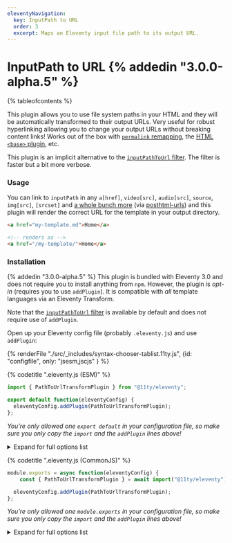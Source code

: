 ```yaml
---
eleventyNavigation:
  key: InputPath to URL
  order: 3
  excerpt: Maps an Eleventy input file path to its output URL.
---
```

# InputPath to URL {% addedin "3.0.0-alpha.5" %}

{% tableofcontents %}

This plugin allows you to use file system paths in your HTML and they will be automatically transformed to their output URLs. Very useful for robust hyperlinking allowing you to change your output URLs without breaking content links! Works out of the box with [`permalink` remapping](/docs/permalinks/), the [HTML `<base>` plugin](/docs/plugins/html-base/), etc.

This plugin is an implicit alternative to the [`inputPathToUrl` filter](/docs/filters/inputpath-to-url/). The filter is faster but a bit more verbose.

### Usage

You can link to `inputPath` in any `a[href]`, `video[src]`, `audio[src]`, `source`, `img[src]`, `[srcset]` and [a whole bunch more](https://github.com/posthtml/posthtml-urls/blob/307c91342a211b3f9fb22bc57264bbb31f235fbb/lib/defaultOptions.js) (via [posthtml-urls](https://github.com/posthtml/posthtml-urls)) and this plugin will render the correct URL for the template in your output directory.

```html
<a href="my-template.md">Home</a>

<!-- renders as -->
<a href="/my-template/">Home</a>
```

### Installation

{% addedin "3.0.0-alpha.5" %} This plugin is bundled with Eleventy 3.0 and does not require you to install anything from `npm`. However, the plugin is _opt-in_ (requires you to use `addPlugin`). It is compatible with _all_ template languages via an Eleventy Transform.

Note that the [`inputPathToUrl` filter](/docs/filters/inputpath-to-url/) is available by default and does not require use of `addPlugin`.

Open up your Eleventy config file (probably `.eleventy.js`) and use `addPlugin`:

<is-land on:visible import="/js/seven-minute-tabs.js">
<seven-minute-tabs>
  {% renderFile "./src/_includes/syntax-chooser-tablist.11ty.js", {id: "configfile", only: "jsesm,jscjs" } %}
  <div id="configfile-jsesm" role="tabpanel">

{% codetitle ".eleventy.js (ESM)" %}

```js
import { PathToUrlTransformPlugin } from "@11ty/eleventy";

export default function(eleventyConfig) {
  eleventyConfig.addPlugin(PathToUrlTransformPlugin);
};
```
_You’re only allowed one `export default` in your configuration file, so make sure you only copy the `import` and the `addPlugin` lines above!_

<details>
<summary>Expand for full options list</summary>

{% codetitle ".eleventy.js (ESM)" %}

```js
import { PathToUrlTransformPlugin } from "@11ty/eleventy";

export default function(eleventyConfig) {
  eleventyConfig.addPlugin(PathToUrlTransformPlugin, {
		// Comma separated list of outputPath file extensions to apply the transform
		extensions: "html",
	});
};
```

* Read more about [Transform outputPaths](/docs/config/#transforms).

</details>

  </div>
  <div id="configfile-jscjs" role="tabpanel">

{% codetitle ".eleventy.js (CommonJS)" %}

```js
module.exports = async function(eleventyConfig) {
	const { PathToUrlTransformPlugin } = await import("@11ty/eleventy");

  eleventyConfig.addPlugin(PathToUrlTransformPlugin);
};
```
_You’re only allowed one `module.exports` in your configuration file, so make sure you only copy the `import` and the `addPlugin` lines above!_

<details>
<summary>Expand for full options list</summary>

{% codetitle ".eleventy.js (CommonJS)" %}

```js
module.exports = async function(eleventyConfig) {
	const { PathToUrlTransformPlugin } = await import("@11ty/eleventy");

  eleventyConfig.addPlugin(PathToUrlTransformPlugin, {
		// Comma separated list of outputPath file extensions to apply the transform
		extensions: "html",
	});
};
```

* Read more about [Transform outputPaths](/docs/config/#transforms).

</details>

  </div>
</seven-minute-tabs>
</is-land>
